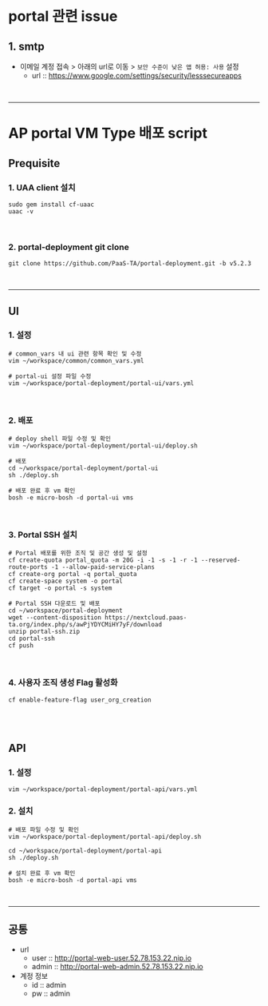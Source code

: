 # portal 관련 issue
## 1. smtp
- 이메일 계정 접속 > 아래의 url로 이동 > `보안 수준이 낮은 앱 허용: 사용` 설정
  - url :: https://www.google.com/settings/security/lesssecureapps

<br />

---

# AP portal VM Type 배포 script

## Prequisite
### 1. UAA client 설치
```shell
sudo gem install cf-uaac
uaac -v
```

<br />

### 2. portal-deployment git clone
```shell
git clone https://github.com/PaaS-TA/portal-deployment.git -b v5.2.3
```

<br />

---

## UI

### 1. 설정
```shell
# common_vars 내 ui 관련 항목 확인 및 수정
vim ~/workspace/common/common_vars.yml

# portal-ui 설정 파일 수정
vim ~/workspace/portal-deployment/portal-ui/vars.yml
```

<br />

### 2. 배포
```shell
# deploy shell 파일 수정 및 확인
vim ~/workspace/portal-deployment/portal-ui/deploy.sh

# 배포
cd ~/workspace/portal-deployment/portal-ui   
sh ./deploy.sh  

# 배포 완료 후 vm 확인
bosh -e micro-bosh -d portal-ui vms
```

<br />

### 3. Portal SSH 설치
```shell
# Portal 배포를 위한 조직 및 공간 생성 및 설정
cf create-quota portal_quota -m 20G -i -1 -s -1 -r -1 --reserved-route-ports -1 --allow-paid-service-plans
cf create-org portal -q portal_quota
cf create-space system -o portal
cf target -o portal -s system

# Portal SSH 다운로드 및 배포
cd ~/workspace/portal-deployment
wget --content-disposition https://nextcloud.paas-ta.org/index.php/s/awPjYDYCMiHY7yF/download
unzip portal-ssh.zip
cd portal-ssh
cf push
```

<br />

### 4. 사용자 조직 생성 Flag 활성화
```shell
cf enable-feature-flag user_org_creation
```

<br /><br />

## API
### 1. 설정
```shell
vim ~/workspace/portal-deployment/portal-api/vars.yml
```

### 2. 설치
```shell
# 배포 파일 수정 및 확인
vim ~/workspace/portal-deployment/portal-api/deploy.sh

cd ~/workspace/portal-deployment/portal-api 
sh ./deploy.sh 

# 설치 완료 후 vm 확인
bosh -e micro-bosh -d portal-api vms
```

<br />

---

## 공통
- url
  - user :: http://portal-web-user.52.78.153.22.nip.io
  - admin :: http://portal-web-admin.52.78.153.22.nip.io
- 계정 정보
  - id :: admin
  - pw :: admin